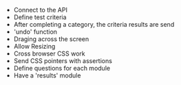 - Connect to the API
- Define test criteria
- After completing a category, the criteria results are send
- 'undo' function
- Draging across the screen
- Allow Resizing
- Cross browser CSS work
- Send CSS pointers with assertions
- Define questions for each module
- Have a 'results' module